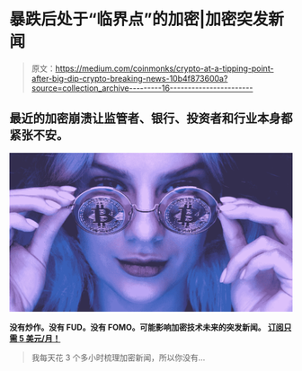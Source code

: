 # 暴跌后处于“临界点”的加密|加密突发新闻

> 原文：<https://medium.com/coinmonks/crypto-at-a-tipping-point-after-big-dip-crypto-breaking-news-10b4f873600a?source=collection_archive---------16----------------------->

## 最近的加密崩溃让监管者、银行、投资者和行业本身都紧张不安。

![](img/f8a8dc980f83e2c8f47f0b68e3a05e96.png)

**没有炒作。没有 FUD。没有 FOMO。可能影响加密技术未来的突发新闻。** [**订阅只需 5 美元/月！**](https://cryptofuturist.medium.com/membership)

> 我每天花 3 个多小时梳理加密新闻，所以你没有…